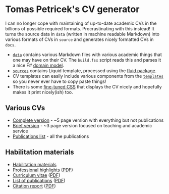 # Tomas Petricek's CV generator

I can no longer cope with maintaining of up-to-date academic CVs in the billions of possible required formats. Procrastinating with this instead! 
It turns the source data in `data` (written in machine readable Markdown) into various formats of CVs in `source` and generates nicely formatted CVs in `docs`. 

* [`data`](https://github.com/tpetricek/cv/tree/master/data) contains various Markdown files with various academic things that one may have on their CV. The `build.fsx` script reads this and parses it a nice F# [domain model](https://github.com/tpetricek/cv/blob/master/build.fsx#L13).
* [`sources`](https://github.com/tpetricek/cv/tree/master/sources) contains Liquid template, processed using the [fluid package](https://github.com/sebastienros/fluid).
* CV templates can easily include various components from the [`templates`](https://github.com/tpetricek/cv/tree/master/templates) so you never ever have to copy paste things!
* There is some [fine-tuned CSS](https://github.com/tpetricek/cv/blob/master/templates/styles/default.liquid) that displays the CV nicely and hopefully makes it print nicely(ish) too.
 
## Various CVs

* [Complete version](https://tpetricek.github.io/cv/complete.html) - ~5 page version with everything but not publications
* [Brief version](https://tpetricek.github.io/cv/complete.html) - ~3 page version focused on teaching and academic service
* [Publications list](https://tpetricek.github.io/cv/publications.html) - all the publications

## Habilitation materials

* [Habilitation materials](https://tpetricek.github.io/cv/habilitation/)
* [Professional highlights](https://tpetricek.github.io/cv/habilitation/highlights.html) ([PDF](https://tpetricek.github.io/cv/habilitation/highlights.pdf))
* [Curriculum vitae](https://tpetricek.github.io/cv/habilitation/cv.html) ([PDF](https://tpetricek.github.io/cv/habilitation/cv.pdf))
* [List of publications](https://tpetricek.github.io/cv/habilitation/publications.html) ([PDF](https://tpetricek.github.io/cv/habilitation/habilitation.pdf))
* [Citation report](https://tpetricek.github.io/cv/habilitation/citations.html) ([PDF](https://tpetricek.github.io/cv/habilitation/citations.pdf))
